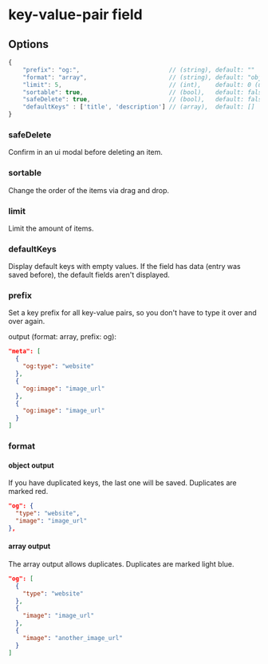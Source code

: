 # key-value-pair field

## Options

```js
{
    "prefix": "og:",                         // (string), default: ""
    "format": "array",                       // (string), default: "object"
    "limit": 5,                              // (int),    default: 0 (unlimited)
    "sortable": true,                        // (bool),   default: false
    "safeDelete": true,                      // (bool),   default: false
    "defaultKeys" : ['title', 'description'] // (array),  default: []
}
```

### safeDelete

Confirm in an ui modal before deleting an item.

### sortable

Change the order of the items via drag and drop.

### limit

Limit the amount of items.

### defaultKeys

Display default keys with empty values. If the field has data (entry was saved before), the default fields aren't displayed.

### prefix

Set a key prefix for all key-value pairs, so you don't have to type it over and over again.

output (format: array, prefix: og):

```json
"meta": [
  {
    "og:type": "website"
  },
  {
    "og:image": "image_url"
  },
  {
    "og:image": "image_url"
  }
]
```

### format

#### object output

If you have duplicated keys, the last one will be saved. Duplicates are marked red.

```json
"og": {
  "type": "website",
  "image": "image_url"
},
```

#### array output

The array output allows duplicates. Duplicates are marked light blue.

```json
"og": [
  {
    "type": "website"
  },
  {
    "image": "image_url"
  },
  {
    "image": "another_image_url"
  }
]
```